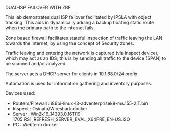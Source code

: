 DUAL-ISP FAILOVER WITH ZBF

This lab demostrates dual ISP failover facilitated by IPSLA with object tracking.
This aids in dynamically adding a backup floating static route when the primary path to the internet fails.

Zone based firewall facilitates stateful inspection of traffic leaving the LAN towards the internet, by using 
the concept of Security zones.

Traffic leaving and entering the network is captured (via Inspect device), which may act as an IDS; this is by
sending all traffic to the device (SPAN) to be scanned and/or analyzed.

The server acts a DHCP server for clients in 10.1.68.0/24 prefix

Automation is used for information gathering and inventory purposes.

Devices used:

  -  Routers/Firewall : i86bi-linux-l3-adventerprisek9-ms.155-2.T.bin
  -  Inspect : Osinato/Wireshark docker
  -  Server : Win2k16_14393.0.161119-1705.RS1_REFRESH_SERVER_EVAL_X64FRE_EN-US.ISO
  -  PC : Webterm docker



